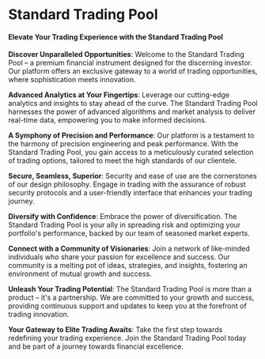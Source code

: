 # Standard Trading Pool

#### Elevate Your Trading Experience with the Standard Trading Pool

**Discover Unparalleled Opportunities**: Welcome to the Standard Trading Pool – a premium financial instrument designed for the discerning investor. Our platform offers an exclusive gateway to a world of trading opportunities, where sophistication meets innovation.

**Advanced Analytics at Your Fingertips**: Leverage our cutting-edge analytics and insights to stay ahead of the curve. The Standard Trading Pool harnesses the power of advanced algorithms and market analysis to deliver real-time data, empowering you to make informed decisions.

**A Symphony of Precision and Performance**: Our platform is a testament to the harmony of precision engineering and peak performance. With the Standard Trading Pool, you gain access to a meticulously curated selection of trading options, tailored to meet the high standards of our clientele.

**Secure, Seamless, Superior**: Security and ease of use are the cornerstones of our design philosophy. Engage in trading with the assurance of robust security protocols and a user-friendly interface that enhances your trading journey.

**Diversify with Confidence**: Embrace the power of diversification. The Standard Trading Pool is your ally in spreading risk and optimizing your portfolio's performance, backed by our team of seasoned market experts.

**Connect with a Community of Visionaries**: Join a network of like-minded individuals who share your passion for excellence and success. Our community is a melting pot of ideas, strategies, and insights, fostering an environment of mutual growth and success.

**Unleash Your Trading Potential**: The Standard Trading Pool is more than a product – it's a partnership. We are committed to your growth and success, providing continuous support and updates to keep you at the forefront of trading innovation.

**Your Gateway to Elite Trading Awaits**: Take the first step towards redefining your trading experience. Join the Standard Trading Pool today and be part of a journey towards financial excellence.

